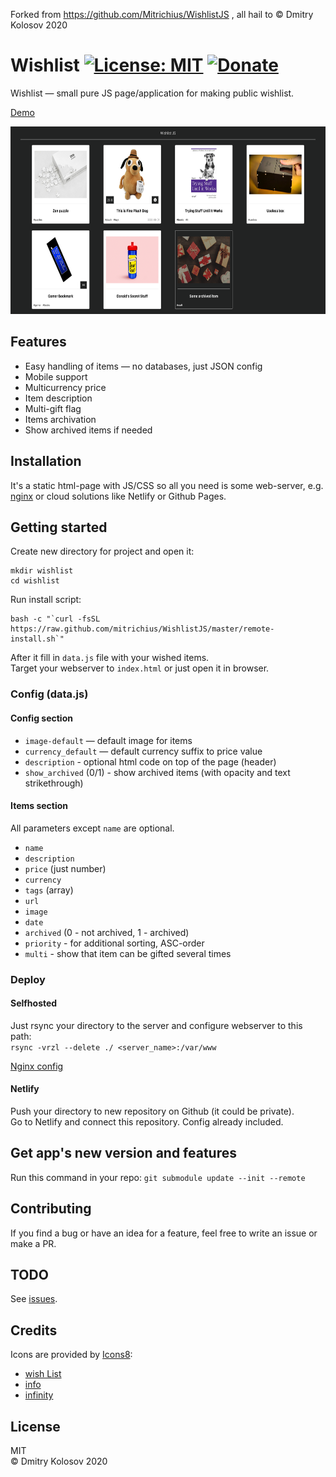 Forked from https://github.com/Mitrichius/WishlistJS , all hail to © Dmitry Kolosov 2020

# Wishlist [![License: MIT](https://img.shields.io/badge/License-MIT-green.svg)](https://opensource.org/licenses/MIT) [![Donate](https://img.shields.io/badge/Donate-PayPal-blue.svg)](https://www.paypal.com/paypalme/mitrichius/1)

Wishlist — small pure JS page/application for making public wishlist.  

[Demo](https://wishlistjs-demo.netlify.app/)  

<p align="center">
    <img src="https://raw.githubusercontent.com/Mitrichius/WishlistJS/master/images/screenshot.png" height="300px">
</p>

## Features
- Easy handling of items — no databases, just JSON config
- Mobile support
- Multicurrency price
- Item description
- Multi-gift flag
- Items archivation
- Show archived items if needed

## Installation
It's a static html-page with JS/CSS so all you need is some web-server, e.g. [nginx](https://github.com/Mitrichius/WishlistJS/blob/master/nginx.conf) or cloud solutions like Netlify or Github Pages.

## Getting started
Create new directory for project and open it:
```
mkdir wishlist
cd wishlist
```

Run install script:  
```
bash -c "`curl -fsSL https://raw.github.com/mitrichius/WishlistJS/master/remote-install.sh`"  
```

After it fill in `data.js` file with your wished items.  
Target your webserver to `index.html` or just open it in browser.  

### Config (data.js)

#### Config section
- `image-default` — default image for items 
- `currency_default` — default currency suffix to price value
- `description` - optional html code on top of the page (header)
- `show_archived` (0/1) - show archived items (with opacity and text strikethrough)

#### Items section
All parameters except `name` are optional.
- `name`
- `description`
- `price` (just number)
- `currency`
- `tags` (array)
- `url` 
- `image`
- `date`
- `archived` (0 - not archived, 1 - archived)
- `priority` - for additional sorting, ASC-order
- `multi` - show that item can be gifted several times

### Deploy

#### Selfhosted 
Just rsync your directory to the server and configure webserver to this path:  
`rsync -vrzl --delete ./ <server_name>:/var/www`  

[Nginx config](https://github.com/Mitrichius/WishlistJS/blob/master/nginx.conf)

#### Netlify 
Push your directory to new repository on Github (it could be private).  
Go to Netlify and connect this repository. Config already included.  

## Get app's new version and features
Run this command in your repo: 
`git submodule update --init --remote`

## Contributing
If you find a bug or have an idea for a feature, feel free to write an issue or make a PR.

## TODO
See [issues](https://github.com/Mitrichius/WishlistJS/issues).

## Credits
Icons are provided by [Icons8](https://icons8.com):
- [wish List](https://icons8.com/icons/set/wish-list)
- [info](https://icons8.com/icons/set/info) 
- [infinity](https://icons8.com/icons/set/infinity--v2)

## License
MIT  
© Dmitry Kolosov 2020
